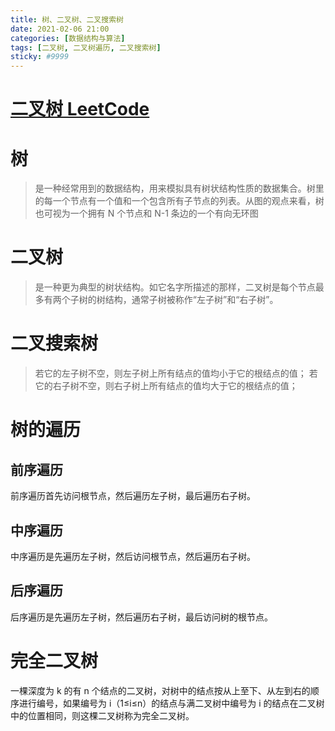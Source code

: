 ```yaml
---
title: 树、二叉树、二叉搜索树
date: 2021-02-06 21:00
categories: [数据结构与算法]
tags: [二叉树, 二叉树遍历, 二叉搜索树]
sticky: #9999
---
```


# [二叉树 LeetCode](https://leetcode-cn.com/leetbook/read/data-structure-binary-tree/xe17x7/)

# 树

> 是一种经常用到的数据结构，用来模拟具有树状结构性质的数据集合。树里的每一个节点有一个值和一个包含所有子节点的列表。从图的观点来看，树也可视为一个拥有 N 个节点和 N-1 条边的一个有向无环图

# 二叉树

> 是一种更为典型的树状结构。如它名字所描述的那样，二叉树是每个节点最多有两个子树的树结构，通常子树被称作“左子树”和“右子树”。

# 二叉搜索树

> 若它的左子树不空，则左子树上所有结点的值均小于它的根结点的值； 若它的右子树不空，则右子树上所有结点的值均大于它的根结点的值；

# 树的遍历

## 前序遍历

前序遍历首先访问根节点，然后遍历左子树，最后遍历右子树。

## 中序遍历

中序遍历是先遍历左子树，然后访问根节点，然后遍历右子树。

## 后序遍历

后序遍历是先遍历左子树，然后遍历右子树，最后访问树的根节点。

# 完全二叉树

一棵深度为 k 的有 n 个结点的二叉树，对树中的结点按从上至下、从左到右的顺序进行编号，如果编号为 i（1≤i≤n）的结点与满二叉树中编号为 i 的结点在二叉树中的位置相同，则这棵二叉树称为完全二叉树。

